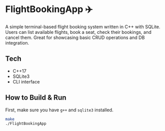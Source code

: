 # FlightBookingApp ✈️

A simple terminal-based flight booking system written in C++ with SQLite. Users can list available flights, book a seat, check their bookings, and cancel them. Great for showcasing basic CRUD operations and DB integration.

## Tech

- C++17
- SQLite3
- CLI interface

## How to Build & Run

First, make sure you have `g++` and `sqlite3` installed.

```bash
make
./FlightBookingApp

